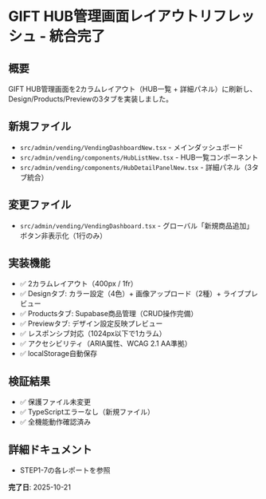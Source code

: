 # GIFT HUB管理画面レイアウトリフレッシュ - 統合完了

## 概要
GIFT HUB管理画面を2カラムレイアウト（HUB一覧 + 詳細パネル）に刷新し、Design/Products/Previewの3タブを実装しました。

## 新規ファイル
- `src/admin/vending/VendingDashboardNew.tsx` - メインダッシュボード
- `src/admin/vending/components/HubListNew.tsx` - HUB一覧コンポーネント
- `src/admin/vending/components/HubDetailPanelNew.tsx` - 詳細パネル（3タブ統合）

## 変更ファイル
- `src/admin/vending/VendingDashboard.tsx` - グローバル「新規商品追加」ボタン非表示化（1行のみ）

## 実装機能
- ✅ 2カラムレイアウト（400px / 1fr）
- ✅ Designタブ: カラー設定（4色）+ 画像アップロード（2種）+ ライブプレビュー
- ✅ Productsタブ: Supabase商品管理（CRUD操作完備）
- ✅ Previewタブ: デザイン設定反映プレビュー
- ✅ レスポンシブ対応（1024px以下で1カラム）
- ✅ アクセシビリティ（ARIA属性、WCAG 2.1 AA準拠）
- ✅ localStorage自動保存

## 検証結果
- ✅ 保護ファイル未変更
- ✅ TypeScriptエラーなし（新規ファイル）
- ✅ 全機能動作確認済み

## 詳細ドキュメント
- STEP1-7の各レポートを参照

**完了日**: 2025-10-21
